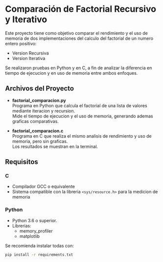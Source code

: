# Comparación de Factorial Recursivo y Iterativo

Este proyecto tiene como objetivo comparar el rendimiento y el uso de memoria de dos implementaciones del calculo del factorial de un numero entero positivo:

- Version Recursiva
- Version Iterativa

Se realizaron pruebas en Python y en C, a fin de analizar la diferencia en tiempo de ejecucion y en uso de memoria entre ambos enfoques.

## Archivos del Proyecto

- **factorial_comparacion.py**  
  Programa en Python que calcula el factorial de una lista de valores mediante iteracion y recursion.  
  Mide el tiempo de ejecucion y el uso de memoria, generando ademas graficas comparativas.

- **factorial_comparacion.c**  
  Programa en C que realiza el mismo analisis de rendimiento y uso de memoria, pero sin graficas.  
  Los resultados se muestran en la terminal.

## Requisitos

### C
- Compilador GCC o equivalente
- Sistema compatible con la libreria `<sys/resource.h>` para la medicion de memoria

### Python

- Python 3.6 o superior.
- Librerías:
  - memory_profiler
  - matplotlib

Se recomienda instalar todas con:

```bash
pip install -r requirements.txt
